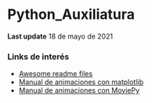 # Python_Auxiliatura

**Last update** 18 de mayo de 2021




### Links de interés

- [Awesome readme files](https://github.com/matiassingers/awesome-readme)
- [Manual de animaciones con matplotlib](https://www.kdnuggets.com/2019/05/animations-with-matplotlib.html)
- [Manual de animaciones con MoviePy](https://splox.net/resources/create-animations-with-moviepy/?fbclid=IwAR3Mvie7GbbPg-t8QKKQCa2UJ9LGDpGCBWDQwo3J_saGXY0NEUt3t_I2B6o)


